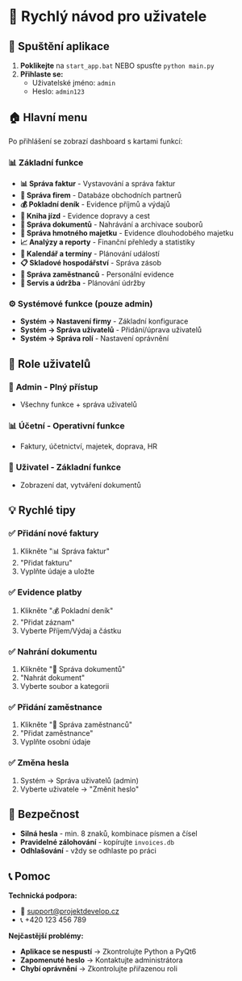 # 📖 Rychlý návod pro uživatele

## 🚀 Spuštění aplikace

1. **Poklikejte** na `start_app.bat` NEBO spusťte `python main.py`
2. **Přihlaste se:**
   - Uživatelské jméno: `admin`
   - Heslo: `admin123`

## 🏠 Hlavní menu

Po přihlášení se zobrazí dashboard s kartami funkcí:

### 📊 **Základní funkce**
- **📊 Správa faktur** - Vystavování a správa faktur
- **🏢 Správa firem** - Databáze obchodních partnerů  
- **💰 Pokladní deník** - Evidence příjmů a výdajů
- **🚛 Kniha jízd** - Evidence dopravy a cest
- **📎 Správa dokumentů** - Nahrávání a archivace souborů
- **🏢 Správa hmotného majetku** - Evidence dlouhodobého majetku
- **📈 Analýzy a reporty** - Finanční přehledy a statistiky
- **📅 Kalendář a termíny** - Plánování událostí
- **📋 Skladové hospodářství** - Správa zásob
- **👥 Správa zaměstnanců** - Personální evidence
- **🔧 Servis a údržba** - Plánování údržby

### ⚙️ **Systémové funkce** (pouze admin)
- **Systém → Nastavení firmy** - Základní konfigurace
- **Systém → Správa uživatelů** - Přidání/úprava uživatelů
- **Systém → Správa rolí** - Nastavení oprávnění

## 👤 Role uživatelů

### 🔑 **Admin** - Plný přístup
- Všechny funkce + správa uživatelů

### 📊 **Účetní** - Operativní funkce  
- Faktury, účetnictví, majetek, doprava, HR

### 👤 **Uživatel** - Základní funkce
- Zobrazení dat, vytváření dokumentů

## 💡 Rychlé tipy

### ✅ **Přidání nové faktury**
1. Klikněte "📊 Správa faktur"
2. "Přidat fakturu" 
3. Vyplňte údaje a uložte

### ✅ **Evidence platby**
1. Klikněte "💰 Pokladní deník"
2. "Přidat záznam"
3. Vyberte Příjem/Výdaj a částku

### ✅ **Nahrání dokumentu**
1. Klikněte "📎 Správa dokumentů" 
2. "Nahrát dokument"
3. Vyberte soubor a kategorii

### ✅ **Přidání zaměstnance**
1. Klikněte "👥 Správa zaměstnanců"
2. "Přidat zaměstnance"
3. Vyplňte osobní údaje

### ✅ **Změna hesla**
1. Systém → Správa uživatelů (admin)
2. Vyberte uživatele → "Změnit heslo"

## 🔐 Bezpečnost

- **Silná hesla** - min. 8 znaků, kombinace písmen a čísel
- **Pravidelné zálohování** - kopírujte `invoices.db`
- **Odhlašování** - vždy se odhlaste po práci

## 📞 Pomoc

**Technická podpora:**
- 📧 support@projektdevelop.cz  
- 📞 +420 123 456 789

**Nejčastější problémy:**
- **Aplikace se nespustí** → Zkontrolujte Python a PyQt6
- **Zapomenuté heslo** → Kontaktujte administrátora
- **Chybí oprávnění** → Zkontrolujte přiřazenou roli
